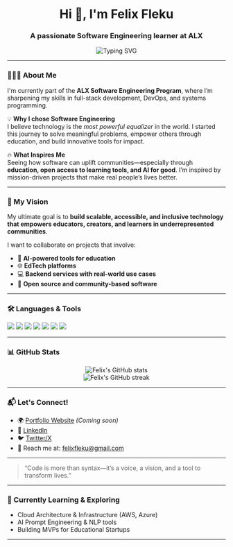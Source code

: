 <h1 align="center">Hi 👋, I'm Felix Fleku</h1>
<h3 align="center">A passionate Software Engineering learner at ALX</h3>

<p align="center">
  <img src="https://readme-typing-svg.herokuapp.com?font=Fira+Code&size=22&pause=1000&center=true&vCenter=true&width=435&lines=Backend+Engineer+in+training;AI+Educator+%7C+Prompting+Enthusiast;Building+EdTech+Tools+with+Purpose" alt="Typing SVG" />
</p>

---

### 👨🏽‍🎓 About Me

I'm currently part of the **ALX Software Engineering Program**, where I’m sharpening my skills in full-stack development, DevOps, and systems programming.

💡 **Why I chose Software Engineering**  
I believe technology is the *most powerful equalizer* in the world. I started this journey to solve meaningful problems, empower others through education, and build innovative tools for impact.

🔥 **What Inspires Me**  
Seeing how software can uplift communities—especially through **education, open access to learning tools, and AI for good**. I’m inspired by mission-driven projects that make real people’s lives better.

---

### 🎯 My Vision

My ultimate goal is to **build scalable, accessible, and inclusive technology that empowers educators, creators, and learners in underrepresented communities**.

I want to collaborate on projects that involve:
- 🧠 **AI-powered tools for education**
- 🌐 **EdTech platforms**
- 💻 **Backend services with real-world use cases**
- 🚀 **Open source and community-based software**

---

### 🛠️ Languages & Tools

<p>
  <img src="https://img.shields.io/badge/Python-3776AB?style=for-the-badge&logo=python&logoColor=white"/>
  <img src="https://img.shields.io/badge/JavaScript-F7DF1E?style=for-the-badge&logo=javascript&logoColor=black"/>
  <img src="https://img.shields.io/badge/Bash-121011?style=for-the-badge&logo=gnu-bash&logoColor=white"/>
  <img src="https://img.shields.io/badge/Git-F05032?style=for-the-badge&logo=git&logoColor=white"/>
  <img src="https://img.shields.io/badge/Linux-FCC624?style=for-the-badge&logo=linux&logoColor=black"/>
  <img src="https://img.shields.io/badge/Docker-2496ED?style=for-the-badge&logo=docker&logoColor=white"/>
  <img src="https://img.shields.io/badge/MySQL-4479A1?style=for-the-badge&logo=mysql&logoColor=white"/>
</p>

---

### 📊 GitHub Stats

<p align="center">
  <img src="https://github-readme-stats.vercel.app/api?username=felixfleku&show_icons=true&theme=radical" alt="Felix's GitHub stats"/>
  <br/>
  <img src="https://github-readme-streak-stats.herokuapp.com/?user=felixfleku&theme=radical" alt="Felix's GitHub streak"/>
</p>

---

### 📬 Let's Connect!

- 🌍 [Portfolio Website](#) *(Coming soon)*  
- 💼 [LinkedIn](https://www.linkedin.com/in/felixfleku)  
- 🐦 [Twitter/X](https://twitter.com/felixfleku)  
- 📨 Reach me at: felixfleku@gmail.com

---

> “Code is more than syntax—it’s a voice, a vision, and a tool to transform lives.”

---

### 🧠 Currently Learning & Exploring
- Cloud Architecture & Infrastructure (AWS, Azure)
- AI Prompt Engineering & NLP tools
- Building MVPs for Educational Startups

---

